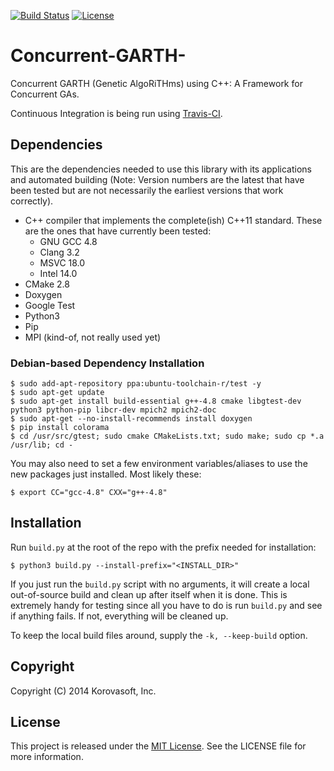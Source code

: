 [![Build Status](https://travis-ci.org/calebwherry/Cpp-Libraries.png)](https://travis-ci.org/calebwherry/Concurrent-GARTH)
[![License](https://poser.pugx.org/leaphly/cart-bundle/license.png)](https://packagist.org/packages/leaphly/cart-bundle)

# Concurrent-GARTH-

Concurrent GARTH (Genetic AlgoRiTHms) using C++: A Framework for Concurrent GAs.

Continuous Integration is being run using [Travis-CI](https://travis-ci.org/).

## Dependencies

This are the dependencies needed to use this library with its applications and automated building (Note: Version numbers are the latest that have been tested but are not necessarily the earliest versions that work correctly).

* C++ compiler that implements the complete(ish) C++11 standard. These are the ones that have currently been tested:
  * GNU GCC 4.8
  * Clang 3.2
  * MSVC 18.0
  * Intel 14.0
* CMake 2.8
* Doxygen
* Google Test
* Python3
* Pip
* MPI (kind-of, not really used yet)

### Debian-based Dependency Installation

    $ sudo add-apt-repository ppa:ubuntu-toolchain-r/test -y
    $ sudo apt-get update
    $ sudo apt-get install build-essential g++-4.8 cmake libgtest-dev python3 python-pip libcr-dev mpich2 mpich2-doc
    $ sudo apt-get --no-install-recommends install doxygen
    $ pip install colorama
    $ cd /usr/src/gtest; sudo cmake CMakeLists.txt; sudo make; sudo cp *.a /usr/lib; cd -

You may also need to set a few environment variables/aliases to use the new packages just installed. Most likely these:

    $ export CC="gcc-4.8" CXX="g++-4.8"

## Installation

Run `build.py` at the root of the repo with the prefix needed for installation:

    $ python3 build.py --install-prefix="<INSTALL_DIR>"
 
If you just run the `build.py` script with no arguments, it will create a local out-of-source build and clean up after itself when it is done. This is extremely handy for testing since all you have to do is run `build.py` and see if anything fails. If not, everything will be cleaned up.

To keep the local build files around, supply the `-k, --keep-build` option.
 
## Copyright

Copyright (C) 2014 Korovasoft, Inc.

## License
This project is released under the [MIT License](http://opensource.org/licenses/MIT). See the LICENSE file for more information.
